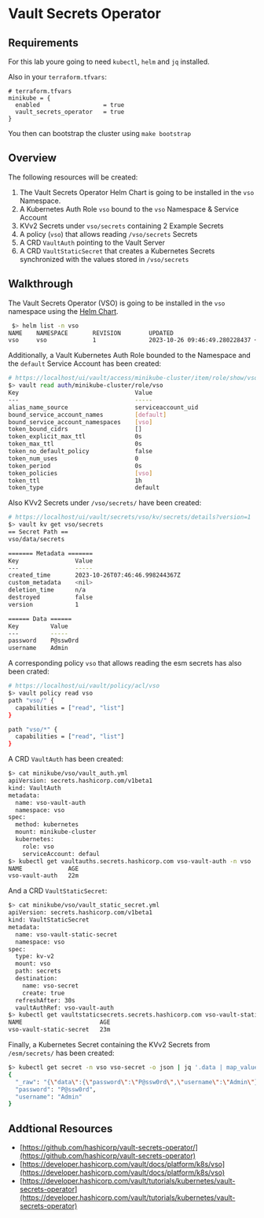 # Vault Secrets Operator

## Requirements
For this lab youre going to need `kubectl`, `helm` and `jq` installed.

Also in your `terraform.tfvars`:
```
# terraform.tfvars
minikube = {
  enabled                  = true
  vault_secrets_operator   = true
}
```

You then can bootstrap the cluster using `make bootstrap`


## Overview
The following resources will be created:

1. The Vault Secrets Operator Helm Chart is going to be installed in the `vso` Namespace.
2. A Kubernetes Auth Role `vso` bound to the `vso` Namespace & Service Account
3. KVv2 Secrets under `vso/secrets` containing 2 Example Secrets
4. A policy (`vso`) that allows reading `/vso/secrets` Secrets
5. A CRD `VaultAuth` pointing to the Vault Server
6. A CRD `VaultStaticSecret` that creates a Kubernetes Secrets synchronized with the values stored in `/vso/secrets`

## Walkthrough
The Vault Secrets Operator (VSO) is going to be installed in the `vso` namespace using the [Helm Chart](https://helm.releases.hashicorp.com").

```bash
 $> helm list -n vso
NAME    NAMESPACE       REVISION        UPDATED                                         STATUS          CHART                           APP VERSION
vso     vso             1               2023-10-26 09:46:49.280228437 +0200 CEST        deployed        vault-secrets-operator-0.3.4    0.3.4
```

Additionally, a Vault Kubernetes Auth Role bounded to the Namespace and the `default` Service Account has been created:

```bash
# https://localhost/ui/vault/access/minikube-cluster/item/role/show/vso
$> vault read auth/minikube-cluster/role/vso
Key                                 Value
---                                 -----
alias_name_source                   serviceaccount_uid
bound_service_account_names         [default]
bound_service_account_namespaces    [vso]
token_bound_cidrs                   []
token_explicit_max_ttl              0s
token_max_ttl                       0s
token_no_default_policy             false
token_num_uses                      0
token_period                        0s
token_policies                      [vso]
token_ttl                           1h
token_type                          default
```

Also KVv2 Secrets under `/vso/secrets/` have been created:

```bash
# https://localhost/ui/vault/secrets/vso/kv/secrets/details?version=1
$> vault kv get vso/secrets
== Secret Path ==
vso/data/secrets

======= Metadata =======
Key                Value
---                -----
created_time       2023-10-26T07:46:46.998244367Z
custom_metadata    <nil>
deletion_time      n/a
destroyed          false
version            1

====== Data ======
Key         Value
---         -----
password    P@ssw0rd
username    Admin
```

A corresponding policy `vso` that allows reading the esm secrets has also been crated:

```bash
# https://localhost/ui/vault/policy/acl/vso
$> vault policy read vso
path "vso/" {
  capabilities = ["read", "list"]
}

path "vso/*" {
  capabilities = ["read", "list"]
}
```

A CRD `VaultAuth` has been created:

```bash
$> cat minikube/vso/vault_auth.yml
apiVersion: secrets.hashicorp.com/v1beta1
kind: VaultAuth
metadata:
  name: vso-vault-auth
  namespace: vso
spec:
  method: kubernetes
  mount: minikube-cluster
  kubernetes:
    role: vso
    serviceAccount: defaul
$> kubectl get vaultauths.secrets.hashicorp.com vso-vault-auth -n vso
NAME             AGE
vso-vault-auth   22m
```

And a CRD `VaultStaticSecret`:

```bash
$> cat minikube/vso/vault_static_secret.yml
apiVersion: secrets.hashicorp.com/v1beta1
kind: VaultStaticSecret
metadata:
  name: vso-vault-static-secret
  namespace: vso
spec:
  type: kv-v2
  mount: vso
  path: secrets
  destination:
    name: vso-secret
    create: true
  refreshAfter: 30s
  vaultAuthRef: vso-vault-auth
$> kubectl get vaultstaticsecrets.secrets.hashicorp.com vso-vault-static-secret -n vso
NAME                      AGE
vso-vault-static-secret   23m
```

Finally, a Kubernetes Secret containing the KVv2 Secrets from `/esm/secrets/` has been created:

```bash
$> kubectl get secret -n vso vso-secret -o json | jq '.data | map_values(@base64d)'
{
  "_raw": "{\"data\":{\"password\":\"P@ssw0rd\",\"username\":\"Admin\"},\"metadata\":{\"created_time\":\"2023-10-26T07:46:46.998244367Z\",\"custom_metadata\":null,\"deletion_time\":\"\",\"destroyed\":false,\"version\":1}}",
  "password": "P@ssw0rd",
  "username": "Admin"
}
```


## Addtional Resources
* [https://github.com/hashicorp/vault-secrets-operator/](https://github.com/hashicorp/vault-secrets-operator)
* [https://developer.hashicorp.com/vault/docs/platform/k8s/vso](https://developer.hashicorp.com/vault/docs/platform/k8s/vso)
* [https://developer.hashicorp.com/vault/tutorials/kubernetes/vault-secrets-operator](https://developer.hashicorp.com/vault/tutorials/kubernetes/vault-secrets-operator)
